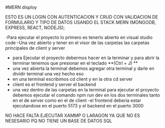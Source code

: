 #MERN disploy 

ESTO ES UN LOGIN CON AUTENTICACION Y CRUD CON VALIDACION DE FORMULARIO Y TIPO DE DATOS
USANDO EL STACK MERN (MONGODB, EXPRESS, REACT, NODEJS);

-Para  ejecutar el  proyecto lo primero es tenerlo  abierto en visual studio code
-Una vez abierto y tener  en  el visor de las carpetas las carpetas principales de client y server
- para Ejecutar el proyecto debermos  hacer en la terminar y para abrir la terminar tenemos que presionar en el teclado **(Ctrl + J) ** 
- una vez abierta la terminal debemos agregar otra terminal y darle en dividir terminal  una vez hecho eso
- en una terminal escribimos cd client y en la otra cd server
- client es el frontend y server el backend
- una vez dentro de las carpetas  en la terminal para ejecutar el proyecto debemos ejecutar el comando npm run dev en los dos terminales tanto en el de server como en el  de client
-el frontend deberia estar ejecutandose en el  puerto 5173 y el backend en el puerto 3000

NO HACE FALTA EJECUTAR XAMMP O LARAGON YA QUE NO ES NESESARIO PQ NO TIENE UN BASE DE DATOS SQL 
